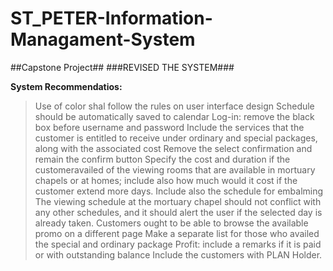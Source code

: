 # ST_PETER-Information-Managament-System
##Capstone Project##
###REVISED THE SYSTEM###

**System Recommendatios:**
  > Use of color shal follow the rules on user interface design
  > Schedule should be automatically saved to calendar
  > Log-in: remove the black box before username and password
  > Include the services that the customer is entitled to receive under ordinary and special packages, along with the associated cost
  > Remove the select confirmation and remain the confirm button
  > Specify the cost and duration if the customeravailed of the viewing rooms that are available in mortuary chapels or at homes; include also
      how much would it cost if the customer extend more days.
  > Include also the schedule for embalming
  > The viewing schedule at the mortuary chapel should not conflict with any other schedules, and it should alert the user if the selected day is already taken.
  > Customers ought to be able to browse the available promo on a different page
  > Make a separate list for those who availed the special and ordinary package
  > Profit: include a remarks if it is paid or with outstanding balance
  > Include the customers with PLAN Holder.
